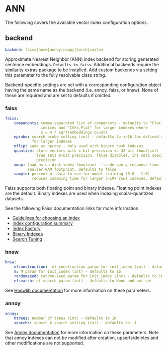 # ANN

The following covers the available vector index configuration options.

## backend
```yaml
backend: faiss|hnsw|annoy|numpy|torch|custom
```

Approximate Nearest Neighbor (ANN) index backend for storing generated sentence embeddings. `Defaults to faiss`. Additional backends require the
[similarity](../../../install/#similarity) extras package to be installed. Add custom backends via setting this parameter to the fully resolvable
class string.

Backend-specific settings are set with a corresponding configuration object having the same name as the backend (i.e. annoy, faiss, or hnsw). None of these are required and are set to defaults if omitted.

### faiss
```yaml
faiss:
    components: comma separated list of components - defaults to "Flat" for small
                indices and "IVFx,Flat" for larger indexes where
                x = 4 * sqrt(embeddings count)
    nprobe: search probe setting (int) - defaults to x/16 (as defined above)
            for larger indexes
    nflip: same as nprobe - only used with binary hash indexes
    quantize: store vectors with x-bit precision vs 32-bit (bool|int)
              true sets 8-bit precision, false disables, int sets specified
              precision
    mmap: load as on-disk index (boolean) - trade query response time for a
          smaller RAM footprint, defaults to false
    sample: percent of data to use for model training (0.0 - 1.0)
            reduces indexing time for larger (>1M+ row) indexes, defaults to 1.0
```

Faiss supports both floating point and binary indexes. Floating point indexes are the default. Binary indexes are used when indexing scalar-quantized datasets.

See the following Faiss documentation links for more information.

- [Guidelines for choosing an index](https://github.com/facebookresearch/faiss/wiki/Guidelines-to-choose-an-index)
- [Index configuration summary](https://github.com/facebookresearch/faiss/wiki/Faiss-indexes)
- [Index Factory](https://github.com/facebookresearch/faiss/wiki/The-index-factory)
- [Binary Indexes](https://github.com/facebookresearch/faiss/wiki/Binary-indexes)
- [Search Tuning](https://github.com/facebookresearch/faiss/wiki/Faster-search)

### hnsw
```yaml
hnsw:
    efconstruction:  ef_construction param for init_index (int) - defaults to 200
    m: M param for init_index (int) - defaults to 16
    randomseed: random-seed param for init_index (int) - defaults to 100
    efsearch: ef search param (int) - defaults to None and not set
```

See [Hnswlib documentation](https://github.com/nmslib/hnswlib/blob/master/ALGO_PARAMS.md) for more information on these parameters.

### annoy
```yaml
annoy:
    ntrees: number of trees (int) - defaults to 10
    searchk: search_k search setting (int) - defaults to -1
```

See [Annoy documentation](https://github.com/spotify/annoy#full-python-api) for more information on these parameters. Note that annoy indexes can not be modified after creation, upserts/deletes and other modifications are not supported.
